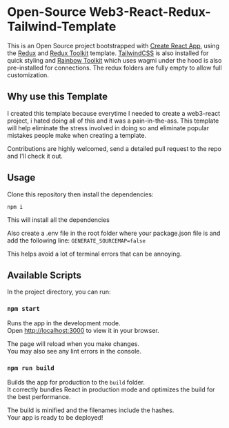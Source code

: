 # Open-Source Web3-React-Redux-Tailwind-Template

This is an Open Source project bootstrapped with [Create React App](https://github.com/facebook/create-react-app), using the [Redux](https://redux.js.org/) and [Redux Toolkit](https://redux-toolkit.js.org/) template.
[TailwindCSS](https://tailwindcss.com/docs) is also installed for quick styling and [Rainbow Toolkit](https://www.rainbowkit.com/) which uses wagmi under the hood is also pre-installed for connections.
The redux folders are fully empty to allow full customization.


## Why use this Template
I created this template because everytime I needed to create a web3-react project, i hated doing all of this and it was a pain-in-the-ass. This template will help eliminate the stress involved in doing so and eliminate popular mistakes people make when creating a template.

Contributions are highly welcomed, send a detailed pull request to the repo and I'll check it out.


## Usage
Clone this repository then install the dependencies: 

```npm i```

This will install all the dependencies

Also create a .env file in the root folder where your package.json file is and add the following line: 
`GENERATE_SOURCEMAP=false`


This helps avoid a lot of terminal errors that can be annoying.


## Available Scripts

In the project directory, you can run:

### `npm start`

Runs the app in the development mode.\
Open [http://localhost:3000](http://localhost:3000) to view it in your browser.

The page will reload when you make changes.\
You may also see any lint errors in the console.

### `npm run build`

Builds the app for production to the `build` folder.\
It correctly bundles React in production mode and optimizes the build for the best performance.

The build is minified and the filenames include the hashes.\
Your app is ready to be deployed!

